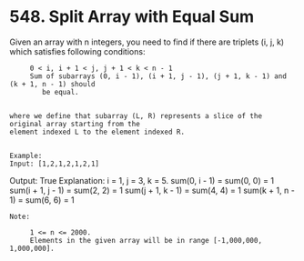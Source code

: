 # 548. Split Array with Equal Sum

Given an array with n integers, you need to find if there are triplets (i, j, k) which
        satisfies following conditions:
    
         0 < i, i + 1 < j, j + 1 < k < n - 1
         Sum of subarrays (0, i - 1), (i + 1, j - 1), (j + 1, k - 1) and (k + 1, n - 1) should
            be equal.
        
    
    where we define that subarray (L, R) represents a slice of the original array starting from the
    element indexed L to the element indexed R.
    

    Example:
    Input: [1,2,1,2,1,2,1]
Output: True
Explanation:
i = 1, j = 3, k = 5.
sum(0, i - 1) = sum(0, 0) = 1
sum(i + 1, j - 1) = sum(2, 2) = 1
sum(j + 1, k - 1) = sum(4, 4) = 1
sum(k + 1, n - 1) = sum(6, 6) = 1

    

    Note:
    
         1 <= n <= 2000.
         Elements in the given array will be in range [-1,000,000, 1,000,000].